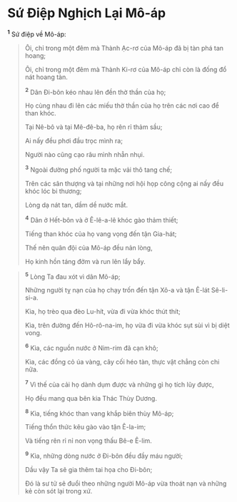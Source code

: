 # Sứ Ðiệp Nghịch Lại Mô-áp
<sup><b>1</b></sup> Sứ điệp về Mô-áp:


> Ôi, chỉ trong một đêm mà Thành Ạc-rơ của Mô-áp đã bị tàn phá tan hoang;
> 
> Ôi, chỉ trong một đêm mà Thành Ki-rơ của Mô-áp chỉ còn là đống đổ nát hoang tàn.
> 
> <sup><b>2</b></sup> Dân Ði-bôn kéo nhau lên đền thờ thần của họ;
> 
> Họ cùng nhau đi lên các miếu thờ thần của họ trên các nơi cao để than khóc.
> 
> Tại Nê-bô và tại Mê-đê-ba, họ rên rỉ thảm sầu;
> 
> Ai nấy đều phơi đầu trọc mình ra;
> 
> Người nào cũng cạo râu mình nhẵn nhụi.
> 
> <sup><b>3</b></sup> Ngoài đường phố người ta mặc vải thô tang chế;
> 
> Trên các sân thượng và tại những nơi hội họp công cộng ai nấy đều khóc lóc bi thương;
> 
> Lòng dạ nát tan, dầm dề nước mắt.
> 
> <sup><b>4</b></sup> Dân ở Hết-bôn và ở Ê-lê-a-lê khóc gào thảm thiết;
> 
> Tiếng than khóc của họ vang vọng đến tận Gia-hát;
> 
> Thế nên quân đội của Mô-áp đều nản lòng,
> 
> Họ kinh hồn táng đởm và run lên lẩy bẩy.
>


> <sup><b>5</b></sup> Lòng Ta đau xót vì dân Mô-áp;
> 
> Những người tỵ nạn của họ chạy trốn đến tận Xô-a và tận Ê-lát Sê-li-si-a.
> 
> Kìa, họ trèo qua đèo Lu-hít, vừa đi vừa khóc thút thít;
> 
> Kìa, trên đường đến Hô-rô-na-im, họ vừa đi vừa khóc sụt sùi vì bị diệt vong.
> 
> <sup><b>6</b></sup> Kìa, các nguồn nước ở Nim-rim đã cạn khô;
> 
> Kìa, các đồng cỏ úa vàng, cây cối héo tàn, thực vật chẳng còn chi nữa.
> 
> <sup><b>7</b></sup> Vì thế của cải họ dành dụm được và những gì họ tích lũy được,
> 
> Họ đều mang qua bên kia Thác Thùy Dương.
> 
> <sup><b>8</b></sup> Kìa, tiếng khóc than vang khắp biên thùy Mô-áp;
> 
> Tiếng thổn thức kêu gào vào tận Ê-la-im;
> 
> Và tiếng rên rỉ nỉ non vọng thấu Bê-e Ê-lim.
> 
> <sup><b>9</b></sup> Kìa, những dòng nước ở Ði-bôn đều đầy máu người;
> 
> Dầu vậy Ta sẽ gia thêm tai họa cho Ði-bôn;
> 
> Ðó là sư tử sẽ đuổi theo những người Mô-áp vừa thoát nạn và những kẻ còn sót lại trong xứ.
>
